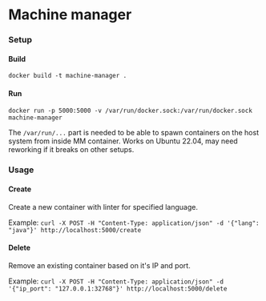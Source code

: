 # Machine manager

### Setup

#### Build
`docker build -t machine-manager .`

#### Run
`docker run -p 5000:5000 -v /var/run/docker.sock:/var/run/docker.sock machine-manager`

The `/var/run/...` part is needed to be able to spawn containers on the host system from inside MM container.
Works on Ubuntu 22.04, may need reworking if it breaks on other setups.

### Usage

#### Create

Create a new container with linter for specified language.

Example:
`curl -X POST -H "Content-Type: application/json" -d '{"lang": "java"}' http://localhost:5000/create`

#### Delete

Remove an existing container based on it's IP and port.

Example:
`curl -X POST -H "Content-Type: application/json" -d '{"ip_port": "127.0.0.1:32768"}' http://localhost:5000/delete`